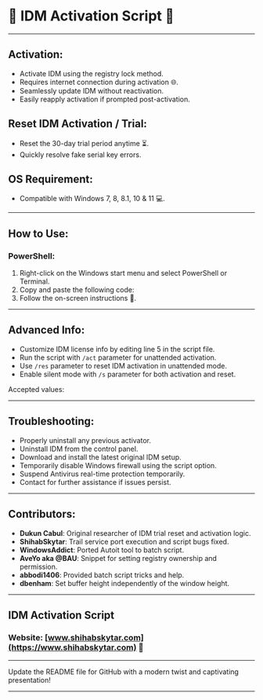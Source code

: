 # 🚀 IDM Activation Script 🚀

---

## Activation:
- Activate IDM using the registry lock method.
- Requires internet connection during activation 🌐.
- Seamlessly update IDM without reactivation.
- Easily reapply activation if prompted post-activation.

## Reset IDM Activation / Trial:
- Reset the 30-day trial period anytime ⏳.
- Quickly resolve fake serial key errors.

## OS Requirement: 
- Compatible with Windows 7, 8, 8.1, 10 & 11 💻.

---

## How to Use:

### PowerShell:
1. Right-click on the Windows start menu and select PowerShell or Terminal.
2. Copy and paste the following code:
3. Follow the on-screen instructions 📝.

---

## Advanced Info:
- Customize IDM license info by editing line 5 in the script file.
- Run the script with `/act` parameter for unattended activation.
- Use `/res` parameter to reset IDM activation in unattended mode.
- Enable silent mode with `/s` parameter for both activation and reset.

Accepted values:

---

## Troubleshooting:
- Properly uninstall any previous activator.
- Uninstall IDM from the control panel.
- Download and install the latest original IDM setup.
- Temporarily disable Windows firewall using the script option.
- Suspend Antivirus real-time protection temporarily.
- Contact for further assistance if issues persist.

---

## Contributors:
- **Dukun Cabul**: Original researcher of IDM trial reset and activation logic.
- **ShihabSkytar**: Trail service port execution and script bugs fixed.
- **WindowsAddict**: Ported Autoit tool to batch script.
- **AveYo aka @BAU**: Snippet for setting registry ownership and permission.
- **abbodi1406**: Provided batch script tricks and help.
- **dbenham**: Set buffer height independently of the window height.

---

## IDM Activation Script

### Website: [www.shihabskytar.com](https://www.shihabskytar.com) 🔗  
---

Update the README file for GitHub with a modern twist and captivating presentation!

--- 

